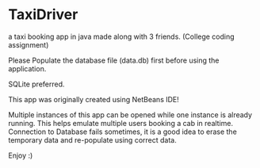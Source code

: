 # TaxiDriver
a taxi booking app in java made along with 3 friends. (College coding assignment)


Please Populate the database file (data.db) first before using the application.


SQLite preferred.


This app was originally created using NetBeans IDE!


Multiple instances of this app can be opened while one instance is already running. This helps emulate multiple users booking a cab in realtime. Connection to Database fails sometimes, it is a good idea to erase the temporary data and re-populate using correct data.

Enjoy :)

